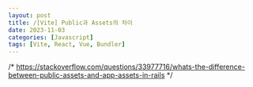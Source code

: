 ```yaml
---
layout: post
title: /[Vite] Public과 Assets의 차이
date: 2023-11-03
categories: [Javascript]
tags: [Vite, React, Vue, Bundler]
---
```



/*
https://stackoverflow.com/questions/33977716/whats-the-difference-between-public-assets-and-app-assets-in-rails
 */